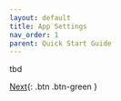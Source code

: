 ```yaml
---
layout: default
title: App Settings
nav_order: 1
parent: Quick Start Guide
---
```


tbd

[Next](https://hslu-ige-laes.github.io/lcm/docs/quickStartGuide/addDataSources/){: .btn .btn-green }
